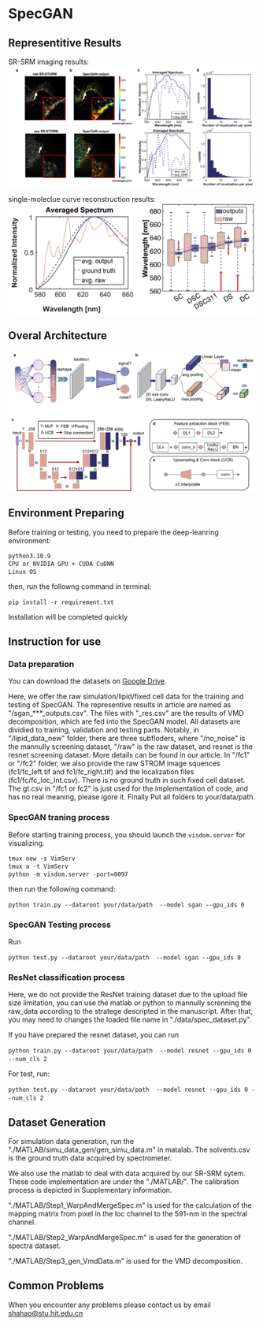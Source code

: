# SpecGAN


## Representitive Results

SR-SRM imaging results:
![representive_results](/assets/results.png)

single-moleclue curve reconstruction results:
![representive_results](/assets/results2.png)

## Overal Architecture
![architecture](/assets/overview.png)

## Environment Preparing
Before training or testing, you need to prepare the deep-leanring environment:
```
python3.10.9
CPU or NVIDIA GPU + CUDA CuDNN
Linux OS
```

then, run the followng command in terminal:

```pip install -r requirement.txt``` </br>

Installation will be completed quickly

## Instruction for use

### Data preparation

You can download the datasets on [Google Drive](https://drive.google.com/drive/folders/1RJXwPASZjihgGbMz31mFHLqwphcwMzFg?usp=sharing).

Here, we offer the raw simulation/lipid/fixed cell data for the training and testing of SpecGAN. The representive results in article are named as "/sgan_***_outputs.csv". The files with "_res.csv" are the results of VMD decomposition, which are fed into the SpecGAN model. All datasets are dividied to training, validation and testing parts. Notably, in "/lipid_data_new" folder, there are three subfloders, where "/no_noise" is the mannully screening dataset, "/raw" is the raw dataset, and resnet is the resnet screening dataset. More details can be found in our article. In "/fc1" or "/fc2" folder, we also provide the raw STROM image squences (fc1/fc_left.tif and fc1/fc_right.tif) and the localization files (fc1/fc/fc_loc_Int.csv). There is no ground truth in such fixed cell dataset. The gt.csv in "/fc1 or fc2" is just used for the implementation of code, and has no real meaning, please igore it. Finally Put all folders to your/data/path.

### SpecGAN traning process

Before starting training process, you should launch the `visdom.server` for visualizing.

``` 
tmux new -s VimServ 
tmux a -t VimServ 
python -m visdom.server -port=8097
```

then run the following command:

```python train.py --dataroot your/data/path  --model sgan --gpu_ids 0```

### SpecGAN Testing process

Run

```python test.py --dataroot your/data/path  --model sgan --gpu_ids 0 ```

### ResNet classification process

Here, we do not provide the ResNet training dataset due to the upload file size limitation, you can use the matlab or python to mannully screnning the raw_data according to the stratege descripted in the manuscript. After that, you may need to changes the loaded file name in "./data/spec_dataset.py".

If you have prepared the resnet dataset, you can run

```python train.py --dataroot your/data/path  --model resnet --gpu_ids 0 --num_cls 2```

For test, run:

```python test.py --dataroot your/data/path  --model resnet --gpu_ids 0 --num_cls 2```


## Dataset Generation

For simulation data generation, run the "./MATLAB/simu_data_gen/gen_simu_data.m" in matalab. The solvents.csv is the ground truth data acquired by spectrometer. 

We also use the matlab to deal with data acquired by our SR-SRM sytem. These code implementation are under the "./MATLAB/". The calibration process is depicted in Supplementary information. 

"./MATLAB/Step1_WarpAndMergeSpec.m" is used for the calculation of the mapping matrix from pixel in the loc channel to the 591-nm in the spectral channel.

"./MATLAB/Step2_WarpAndMergeSpec.m" is used for the generation of spectra dataset.

"./MATLAB/Step3_gen_VmdData.m" is used for the VMD decomposition.


## Common Problems

When you encounter any problems please contact us by email <a href="shahao@stu.hit.edu.cn">shahao@stu.hit.edu.cn</a>
